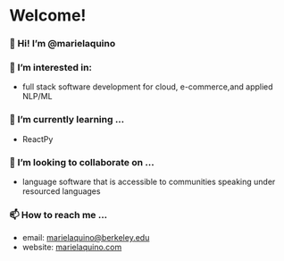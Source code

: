 # Welcome! 

### 👋 Hi! I’m @marielaquino
### 👀 I’m interested in: 
  -  full stack software development for cloud, e-commerce,and applied NLP/ML  
### 🌱 I’m currently learning ...
  - ReactPy 
### 💞️ I’m looking to collaborate on ...
  -  language software that is accessible to communities speaking under resourced languages 
### 📫 How to reach me ...
  - email: marielaquino@berkeley.edu
  - website: [marielaquino.com](www.marielaquino.com) 

<!---
marielaquino/marielaquino is a ✨ special ✨ repository because its `README.md` (this file) appears on your GitHub profile.
You can click the Preview link to take a look at your changes.
--->
